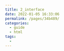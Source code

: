 ```yaml
---
title: 2_interface
date: 2022-01-05 16:33:06
permalink: /pages/34b489/
categories:
  - guide
  - html
tags:
  - 
---
```

